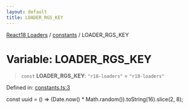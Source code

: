 ```yaml
---
layout: default
title: LOADER_RGS_KEY
---
```


[React18 Loaders](../../modules.md) / [constants](../README.md) / LOADER_RGS_KEY

# Variable: LOADER_RGS_KEY

> `const` **LOADER_RGS_KEY**: `"r18-loaders"` = `"r18-loaders"`

Defined in: [constants.ts:3](https://github.com/react18-tools/turborepo-template/blob/4860f8f3bf634e2ab10522ee4176777316d032d4/lib/src/constants.ts#L3)

const uuid = () =\> (Date.now() \* Math.random()).toString(16).slice(2, 8);
